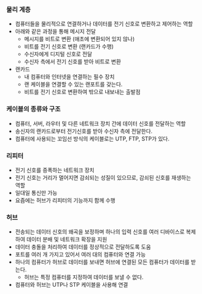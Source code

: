 ### 물리 계층
- 컴퓨터들을 물리적으로 연결하거나 데이터를 전기 신호로 변환하고 제어하는 역할
- 아래와 같은 과정을 통해 메시지 전달
  - 메시지를 비트로 변환 (애초에 변환되어 있지 않나)
  - 비트를 전기 신호로 변환 (랜카드가 수행)
  - 수신자에게 디지털 신호로 전달
  - 수신자 측에서 전기 신호를 받아 비트로 변환
- 랜카드
  - 내 컴퓨터와 인터넷을 연결하는 필수 장치 
  - 랜 케이블을 연결할 수 있는 랜포트를 갖는다.
  - 비트를 전기 신호로 변환하여 밖으로 내보내는 출발점

### 케이블의 종류와 구조
- 컴퓨터, 서버, 라우터 및 다른 네트워크 장치 간에 데이터 신호를 전달하는 역할
- 송신자의 랜카드로부터 전기신호를 받아 수신자 측에 전달한다.
- 컴퓨터에 사용되는 꼬임선 방식의 케이블로는 UTP, FTP, STP가 있다.

### 리피터
- 전기 신호를 증폭하는 네트워크 장치
- 전기 신호는 거리가 멀어지면 감쇠되는 성질이 있으므로, 감쇠된 신호를 재생하는 역할
- 일대일 통신만 가능
- 요즘에는 허브가 리피터의 기능까지 함께 수행

### 허브
- 전송되는 데이터 신호의 왜곡을 보정하며 하나의 입력 신호를 여러 디바이스로 복제하여 데이터 분배 및 네트워크 확장을 지원
- 데이터 충돌을 처리하여 데이터를 정상적으로 전달하도록 도움
- 포트를 여러 개 가지고 있어서 여러 대의 컴퓨터와 연결 가능
- 하나의 컴퓨터가 허브로 데이터를 보내면 허브에 연결된 모든 컴퓨터가 데이터를 받는다.
  - 허브는 특정 컴퓨터를 지정하여 데이터를 보낼 수 없다.
- 컴퓨터와 허브는 UTP나 STP 케이블을 사용해 연결
